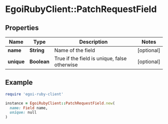 # EgoiRubyClient::PatchRequestField

## Properties

| Name | Type | Description | Notes |
| ---- | ---- | ----------- | ----- |
| **name** | **String** | Name of the field | [optional] |
| **unique** | **Boolean** | True if the field is unique, false otherwise | [optional] |

## Example

```ruby
require 'egoi-ruby-client'

instance = EgoiRubyClient::PatchRequestField.new(
  name: Field name,
  unique: null
)
```

